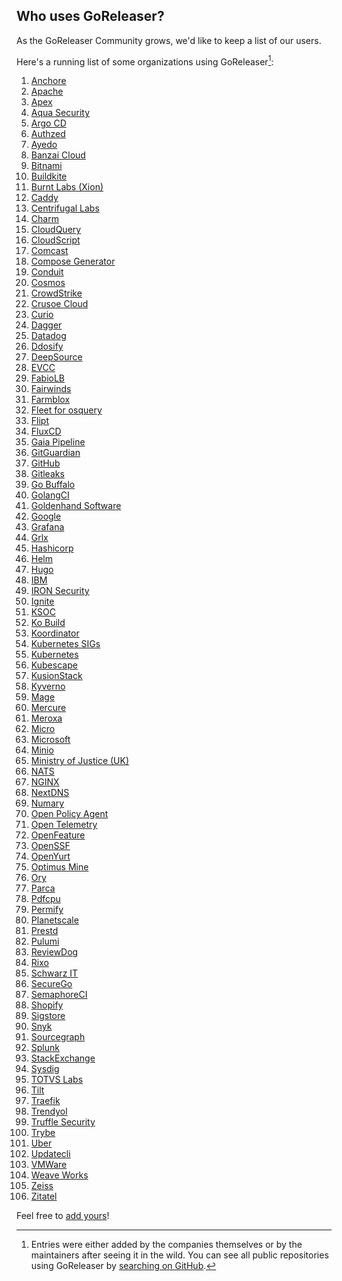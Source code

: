 ## Who uses GoReleaser?

As the GoReleaser Community grows, we'd like to keep a list of our users.

Here's a running list of some organizations using GoReleaser[^1]:

1. [Anchore](https://anchore.com)
1. [Apache](https://www.apache.org)
1. [Apex](https://github.com/apex)
1. [Aqua Security](https://www.aquasec.com)
1. [Argo CD](https://github.com/argoproj)
1. [Authzed](https://authzed.com)
1. [Ayedo](https://www.ayedo.de/)
1. [Banzai Cloud](https://banzaicloud.com)
1. [Bitnami](https://bitnami.com)
1. [Buildkite](https://buildkite.com)
1. [Burnt Labs (Xion)](https://xion.burnt.com)
1. [Caddy](https://caddyserver.com)
1. [Centrifugal Labs](https://github.com/centrifugal)
1. [Charm](https://charm.sh)
1. [CloudQuery](https://github.com/cloudquery)
1. [CloudScript](https://cloudscript.com.br)
1. [Comcast](https://comcast.github.io)
1. [Compose Generator](https://www.compose-generator.com)
1. [Conduit](https://www.conduit.io/)
1. [Cosmos](https://github.com/cosmos)
1. [CrowdStrike](https://www.crowdstrike.com)
1. [Crusoe Cloud](https://crusoecloud.com)
1. [Curio](https://curio.sh)
1. [Dagger](https://dagger.io)
1. [Datadog](https://www.datadoghq.com)
1. [Ddosify](https://github.com/ddosify)
1. [DeepSource](https://deepsource.com)
1. [EVCC](https://evcc.io)
1. [FabioLB](https://fabiolb.net)
1. [Fairwinds](https://github.com/FairwindsOps)
1. [Farmblox](https://github.com/farmblox)
1. [Fleet for osquery](https://fleetdm.com)
1. [Flipt](https://www.flipt.io)
1. [FluxCD](https://fluxcd.io)
1. [Gaia Pipeline](https://github.com/gaia-pipeline)
1. [GitGuardian](https://gitguardian.com)
1. [GitHub](https://github.com)
1. [Gitleaks](https://gitleaks.io)
1. [Go Buffalo](https://gobuffalo.io)
1. [GolangCI](https://golangci.com)
1. [Goldenhand Software](https://www.goldenhandsoftware.co.uk)
1. [Google](https://google.com)
1. [Grafana](https://grafana.com)
1. [Grlx](https://grlx.dev)
1. [Hashicorp](https://hashicorp.com)
1. [Helm](https://helm.sh)
1. [Hugo](https://gohugo.io)
1. [IBM](https://www.ibm.com/br-pt)
1. [IRON Security](https://iron.security)
1. [Ignite](https://ignite.com)
1. [KSOC](https://github.com/ksoclabs)
1. [Ko Build](https://ko.build)
1. [Koordinator](https://koordinator.sh)
1. [Kubernetes SIGs](https://github.com/kubernetes-sigs)
1. [Kubernetes](https://kubernetes.io)
1. [Kubescape](https://github.com/kubescape)
1. [KusionStack](https://kusionstack.io/)
1. [Kyverno](https://github.com/kyverno)
1. [Mage](https://github.com/magefile)
1. [Mercure](https://mercure.rocks/)
1. [Meroxa](https://meroxa.com/)
1. [Micro](https://micro.dev)
1. [Microsoft](https://microsoft.com)
1. [Minio](https://min.io)
1. [Ministry of Justice (UK)](https://mojdigital.blog.gov.uk)
1. [NATS](https://nats.io)
1. [NGINX](https://www.nginx.com)
1. [NextDNS](https://nextdns.io)
1. [Numary](https://numary.com)
1. [Open Policy Agent](https://www.openpolicyagent.org)
1. [Open Telemetry](https://opentelemetry.io)
1. [OpenFeature](https://openfeature.dev)
1. [OpenSSF](https://openssf.org)
1. [OpenYurt](https://openyurt.io)
1. [Optimus Mine](https://optimusmine.com)
1. [Ory](https://github.com/ory)
1. [Parca](https://www.parca.dev)
1. [Pdfcpu](https://pdfcpu.io)
1. [Permify](https://github.com/Permify)
1. [Planetscale](https://planetscale.com)
1. [Prestd](https://prestd.com)
1. [Pulumi](https://pulumi.com)
1. [ReviewDog](https://github.com/reviewdog)
1. [Rixo](https://www.rixo.cz)
1. [Schwarz IT](https://jobs.schwarz)
1. [SecureGo](https://securego.io)
1. [SemaphoreCI](https://semaphoreci.com)
1. [Shopify](https://shopify.engineering)
1. [Sigstore](https://sigstore.dev)
1. [Snyk](https://snyk.io)
1. [Sourcegraph](https://sourcegraph.com/)
1. [Splunk](http://dev.splunk.com)
1. [StackExchange](https://stackexchange.com)
1. [Sysdig](https://sysdig.com)
1. [TOTVS Labs](https://totvslabs.com)
1. [Tilt](https://tilt.dev)
1. [Traefik](https://traefik.io)
1. [Trendyol](https://trendyol.com)
1. [Truffle Security](https://github.com/trufflesecurity)
1. [Trybe](https://betrybe.com)
1. [Uber](https://uber.github.io/)
1. [Updatecli](https://updatecli.io/)
1. [VMWare](https://www.vmware.com)
1. [Weave Works](https://github.com/weaveworks/weave)
1. [Zeiss](https://github.com/ZEISS)
1. [Zitatel](https://zitadel.com)

Feel free to [add yours](https://github.com/goreleaser/goreleaser/edit/main/USERS.md)!

<!--
Hey! Thanks for looking into this file!
If you're going to edit it, please:
- keep a-z ordering :)
- edit only the USERS.md file at the repository's root directory
- /www/docs/users.md is auto-copied from /USERS.md
-->

[^1]:
    Entries were either added by the companies themselves or by the maintainers after seeing it in the wild.
    You can see all public repositories using GoReleaser by [searching on GitHub](https://github.com/search?q=path%3A.goreleaser.yml+OR+path%3A.goreleaser.yaml+&type=code).
